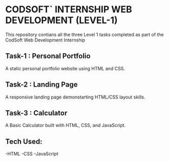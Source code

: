 # CODSOFT` INTERNSHIP WEB DEVELOPMENT (LEVEL-1)

This repository contians all the three Level 1 tasks completed as part of the CodSoft Web Development Internship

## Task-1 : Personal Portfolio
A static personal portfolio website using HTML and CSS.

## Task-2 : Landing Page
A responsive landing page demonstarting HTML/CSS layout skills.

## Task-3 : Calculator
A Basic Calculator built with HTML, CSS, and JavaScript.

## Tech Used:
-HTML
-CSS
-JavaScript


